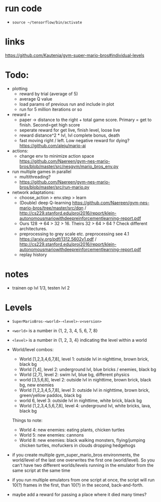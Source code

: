 

# run code

- `source ~/tensorflow/bin/activate`

# links
https://github.com/Kautenja/gym-super-mario-bros#individual-levels

# Todo:
- plotting
    - reward by trial (average of 5)
    - average Q value
    - load params of previous run and include in plot
    - run for 5 million iterations or so
- reward =
    - paper -> distance to the right + total game score. Primary = get to finish. Second=get high score
    - seperate reward for get live, finish level, loose live
    - reward distance^2 * lvl, lvl complete bonus, death
    - fast moving right / left. Low negative reward for dying? https://github.com/aleju/mario-ai
- actions:
    - change env to minimize action space https://github.com/Naereen/gym-nes-mario-bros/blob/master/src/nesgym/mario_bros_env.py
- run multiple games in parallel
    - multithreading?
    - https://github.com/Naereen/gym-nes-mario-bros/blob/master/src/run-mario.py
- network adaptations:
    - choose_action > env.step > learn
    - (Double) deep Q-learning https://github.com/Naereen/gym-nes-mario-bros/tree/master/src/dqn / http://cs229.stanford.edu/proj2016/report/klein-autonomousmariowithdeepreinforcementlearning-report.pdf
    - Ours 128 -> 64 > 32 > 16. Theirs 32 > 64 > 64 ? Check different architectures.
    - preprocessing to grey scale etc. preprocessing see 4.1 https://arxiv.org/pdf/1312.5602v1.pdf / http://cs229.stanford.edu/proj2016/report/klein-autonomousmariowithdeepreinforcementlearning-report.pdf
    - replay history



# notes
- trainen op lvl 1/3, testen lvl 2


# Levels
- `SuperMarioBros-<world>-<level>-v<version>`
- `<world>` is a number in {1, 2, 3, 4, 5, 6, 7, 8}
- `<level>` is a number in {1, 2, 3, 4} indicating the level within a world
- World/level combos:
    - World [1,2,3,4,6,7,8], level 1: outside lvl in nighttime, brown brick, black bg
    - World [1,4], level 2: underground lvl, blue bricks / enemies, black bg
    - World [2,7], level 2: swim lvl, blue bg, different physics
    - world [3,5,6,8], level 2: outside lvl in nighttime, brown brick, black bg, new enemies
    - World [1,2,3,4,5,7,8], level 3: outside lvl in nighttime, brown brick, green/yellow paddos, black bg
    - world 6, level 3: outside lvl in nighttime, white brick, black bg
    - World [1,2,3,4,5,6,7,8], level 4: underground lvl, white bricks, lava, black bg

    Things to note:
    - World 4: new enemies: eating plants, chicken turtles
    - World 5: new enemies: cannons
    - World 8: new enemies: black walking monsters, flying/jumping chicken turtles, mofuckers in clouds dropping hedgehogs
- if you create multiple gym_super_mario_bros environments, the world/level of the last one overwrites the first one (world/level).
So you can't have two different worlds/levels running in the emulator from the same script at the same time
- if you run multiple emulators from one script at once, the script will run 10(?) frames in the first, than 10(?) in the second, back-and-forth.
- maybe add a reward for passing a place where it died many times?
